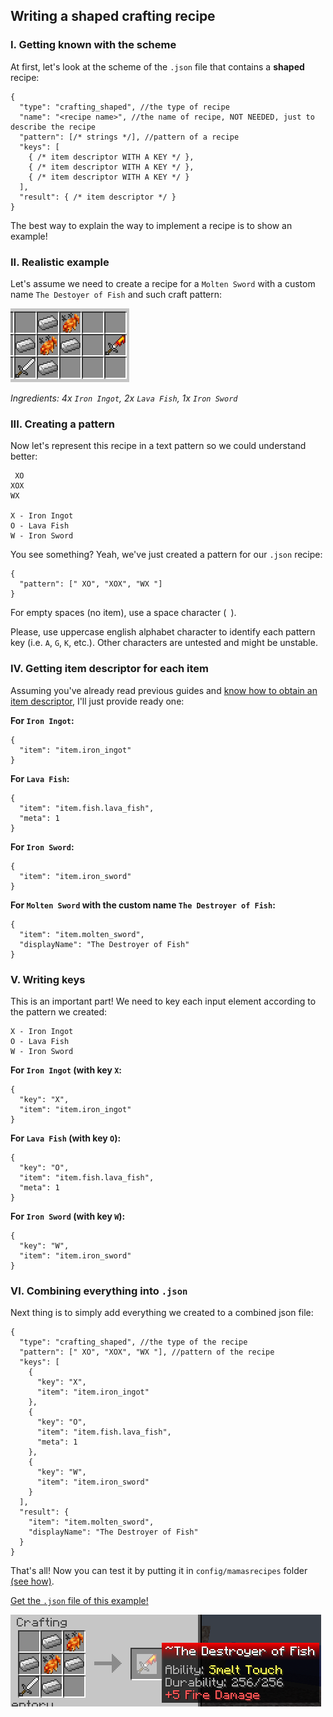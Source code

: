 ## Writing a shaped crafting recipe

### I. Getting known with the scheme

At first, let's look at the scheme of the `.json` file that contains a **shaped** recipe:
```json5
{
  "type": "crafting_shaped", //the type of recipe
  "name": "<recipe name>", //the name of recipe, NOT NEEDED, just to describe the recipe
  "pattern": [/* strings */], //pattern of a recipe
  "keys": [
    { /* item descriptor WITH A KEY */ },
    { /* item descriptor WITH A KEY */ },
    { /* item descriptor WITH A KEY */ }
  ],
  "result": { /* item descriptor */ }
}
```

The best way to explain the way to implement a recipe is to show an example!

### II. Realistic example

Let's assume we need to create a recipe for a `Molten Sword` with a custom name `The Destoyer of Fish` and such craft pattern:

![](https://github.com/tracystacktrace/mamasrecipes-reindev/raw/main/docs/images/shaped_crafting_1.png)

_Ingredients: 4x `Iron Ingot`, 2x `Lava Fish`, 1x `Iron Sword`_

### III. Creating a pattern

Now let's represent this recipe in a text pattern so we could understand better:
```text
 XO
XOX
WX

X - Iron Ingot
O - Lava Fish
W - Iron Sword
```

You see something? Yeah, we've just created a pattern for our `.json` recipe:
```json5
{
  "pattern": [" XO", "XOX", "WX "]
}
```

For empty spaces (no item), use a space character (` `).

Please, use uppercase english alphabet character to identify each pattern key (i.e. `A`, `G`, `K`, etc.). Other characters are untested and might be unstable.

### IV. Getting item descriptor for each item

Assuming you've already read previous guides and [know how to obtain an item descriptor](https://github.com/tracystacktrace/mamasrecipes-reindev/blob/main/docs/FIND_ID_REINDEV.md), I'll just provide ready one:

**For `Iron Ingot`:**
```json5
{
  "item": "item.iron_ingot"
}
```

**For `Lava Fish`:**
```json5
{
  "item": "item.fish.lava_fish",
  "meta": 1
}
```

**For `Iron Sword`:**
```json5
{
  "item": "item.iron_sword"
}
```

**For `Molten Sword` with the custom name `The Destroyer of Fish`:**
```json5
{
  "item": "item.molten_sword",
  "displayName": "The Destroyer of Fish"
}
```

### V. Writing keys

This is an important part! We need to key each input element according to the pattern we created:
```text
X - Iron Ingot
O - Lava Fish
W - Iron Sword
```

**For `Iron Ingot` (with key `X`:**
```json5
{
  "key": "X",
  "item": "item.iron_ingot"
}
```

**For `Lava Fish` (with key `O`):**
```json5
{
  "key": "O",
  "item": "item.fish.lava_fish",
  "meta": 1
}
```

**For `Iron Sword` (with key `W`):**
```json5
{
  "key": "W",
  "item": "item.iron_sword"
}
```

### VI. Combining everything into `.json`

Next thing is to simply add everything we created to a combined json file:

```json5
{
  "type": "crafting_shaped", //the type of the recipe
  "pattern": [" XO", "XOX", "WX "], //pattern of the recipe
  "keys": [
    {
      "key": "X",
      "item": "item.iron_ingot"
    },
    {
      "key": "O",
      "item": "item.fish.lava_fish",
      "meta": 1
    },
    {
      "key": "W",
      "item": "item.iron_sword"
    }
  ],
  "result": {
    "item": "item.molten_sword",
    "displayName": "The Destroyer of Fish"
  }
}
```

That's all! Now you can test it by putting it in `config/mamasrecipes` folder [(see how)](https://github.com/tracystacktrace/mamasrecipes-reindev/blob/main/docs/WRITING_SHAPED_RECIPE.md).

[Get the `.json` file of this example!](https://github.com/tracystacktrace/mamasrecipes-reindev/blob/main/docs/examples/the_destroyer_of_fish.json)

![Preview image](https://github.com/tracystacktrace/mamasrecipes-reindev/raw/main/docs/images/shaped_crafting_2.png)